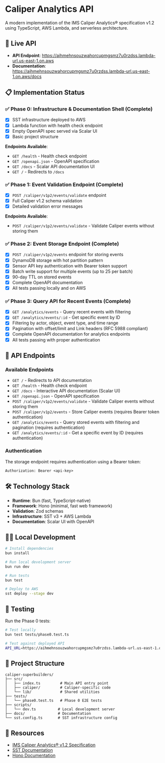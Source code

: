 # Caliper Analytics API

A modern implementation of the IMS Caliper Analytics® specification v1.2 using TypeScript, AWS Lambda, and serverless architecture.

## 🚀 Live API

- **API Endpoint**: https://aihmehnsouzwahorcupmgsmz7u0rzdss.lambda-url.us-east-1.on.aws
- **Documentation**: https://aihmehnsouzwahorcupmgsmz7u0rzdss.lambda-url.us-east-1.on.aws/docs

## 📋 Implementation Status

### ✅ Phase 0: Infrastructure & Documentation Shell (Complete)
- [x] SST infrastructure deployed to AWS
- [x] Lambda function with health check endpoint
- [x] Empty OpenAPI spec served via Scalar UI
- [x] Basic project structure

**Endpoints Available**:
- `GET /health` - Health check endpoint
- `GET /openapi.json` - OpenAPI specification
- `GET /docs` - Scalar API documentation UI
- `GET /` - Redirects to `/docs`

### ✅ Phase 1: Event Validation Endpoint (Complete)
- [x] `POST /caliper/v1p2/events/validate` endpoint
- [x] Full Caliper v1.2 schema validation
- [x] Detailed validation error messages

**Endpoints Available**:
- `POST /caliper/v1p2/events/validate` - Validate Caliper events without storing them

### ✅ Phase 2: Event Storage Endpoint (Complete)
- [x] `POST /caliper/v1p2/events` endpoint for storing events  
- [x] DynamoDB storage with hot partition pattern
- [x] Sensor API key authentication with Bearer token support
- [x] Batch write support for multiple events (up to 25 per batch)
- [x] 90-day TTL on stored events
- [x] Complete OpenAPI documentation
- [x] All tests passing locally and on AWS

### ✅ Phase 3: Query API for Recent Events (Complete)
- [x] `GET /analytics/events` - Query recent events with filtering
- [x] `GET /analytics/events/:id` - Get specific event by ID
- [x] Filtering by actor, object, event type, and time range
- [x] Pagination with offset/limit and Link headers (RFC 5988 compliant)
- [x] Complete OpenAPI documentation for analytics endpoints
- [x] All tests passing with proper authentication

## 📍 API Endpoints

### Available Endpoints
- `GET /` - Redirects to API documentation
- `GET /health` - Health check endpoint
- `GET /docs` - Interactive API documentation (Scalar UI)
- `GET /openapi.json` - OpenAPI specification
- `POST /caliper/v1p2/events/validate` - Validate Caliper events without storing them
- `POST /caliper/v1p2/events` - Store Caliper events (requires Bearer token authentication)
- `GET /analytics/events` - Query stored events with filtering and pagination (requires authentication)
- `GET /analytics/events/:id` - Get a specific event by ID (requires authentication)

### Authentication
The storage endpoint requires authentication using a Bearer token:
```
Authorization: Bearer <api-key>
```

## 🛠 Technology Stack

- **Runtime**: Bun (fast, TypeScript-native)
- **Framework**: Hono (minimal, fast web framework)
- **Validation**: Zod schemas
- **Infrastructure**: SST v3 + AWS Lambda
- **Documentation**: Scalar UI with OpenAPI

## 🏃‍♂️ Local Development

```bash
# Install dependencies
bun install

# Run local development server
bun run dev

# Run tests
bun test

# Deploy to AWS
sst deploy --stage dev
```

## 🧪 Testing

Run the Phase 0 tests:

```bash
# Test locally
bun test tests/phase0.test.ts

# Test against deployed API
API_URL=https://aihmehnsouzwahorcupmgsmz7u0rzdss.lambda-url.us-east-1.on.aws bun test tests/phase0.test.ts
```

## 📁 Project Structure

```
caliper-superbuilders/
├── src/
│   ├── index.ts         # Main API entry point
│   ├── caliper/         # Caliper-specific code
│   └── lib/             # Shared utilities
├── tests/
│   └── phase0.test.ts   # Phase 0 E2E tests
├── scripts/
│   └── dev.ts          # Local development server
├── docs/               # Documentation
└── sst.config.ts       # SST infrastructure config
```

## 🔗 Resources

- [IMS Caliper Analytics® v1.2 Specification](https://www.imsglobal.org/spec/caliper/v1p2)
- [SST Documentation](https://sst.dev)
- [Hono Documentation](https://hono.dev)
